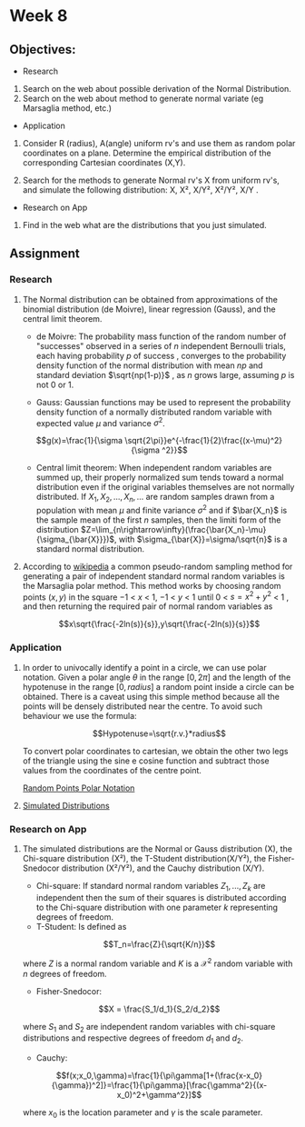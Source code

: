 <script type="text/x-mathjax-config">
    MathJax.Hub.Config({
      tex2jax: {
        skipTags: ['script', 'noscript', 'style', 'textarea', 'pre'],
        inlineMath: [['\\(','\\)'], ['$', '$']],
        displayMath: [ ['$$','$$'], ["\\[","\\]"] ],
      }
    });
  </script>
  <script src="https://cdn.mathjax.org/mathjax/latest/MathJax.js?config=TeX-AMS-MML_HTMLorMML" type="text/javascript"></script>


# Week 8

## Objectives:

* Research

1. Search on the web about possible derivation of the Normal Distribution.
2. Search on the web about method to generate normal variate (eg Marsaglia method, etc.)

* Application

1. Consider R (radius), A(angle) uniform rv's and use them as random polar coordinates on a plane.
Determine the empirical distribution of the corresponding Cartesian coordinates (X,Y).

2. Search for the methods to generate Normal rv's X from uniform rv's, and simulate the following distribution: X, X², X/Y², X²/Y², X/Y .

* Research on App

1. Find in the web what are the distributions that you just simulated.


## Assignment
### Research

1. The Normal distribution can be obtained from approximations of the binomial distribution (de Moivre), linear regression (Gauss), and the central limit theorem.
 
    * de Moivre:
    The probability mass function of the random number of "successes" observed in a series of $n$ independent Bernoulli trials, each having probability $p$ of success , converges to the probability density function of the normal distribution with mean $np$ and standard deviation $\sqrt{np(1-p)}$ , as $n$ grows large, assuming $p$ is not $0$ or $1$.
   
    * Gauss: 
    Gaussian functions may be used to represent the probability density function of a normally distributed random variable with expected value $\mu$ and variance $\sigma ^2$.
    
    $$g(x)=\frac{1}{\sigma \sqrt{2\pi}}e^{-\frac{1}{2}\frac{(x-\mu)^2}{\sigma ^2}}$$
    
    * Central limit theorem: 
    When independent random variables are summed up, their properly normalized sum tends toward a normal distribution even if the original variables themselves are not normally distributed.
    If $X_1,X_2,...,X_n,...$ are random samples drawn from a population with mean $\mu$ and finite variance $\sigma ^2$ and if $\bar{X_n}$ is the sample mean of the first $n$ samples, then the limiti form of the distribution $Z=\lim_{n\rightarrow\infty}(\frac{\bar{X_n}-\mu}{\sigma_{\bar{X}}})$, with $\sigma_{\bar{X}}=\sigma/\sqrt{n}$ is a standard normal distribution.
    

2. According to [wikipedia](https://en.wikipedia.org/wiki/Marsaglia_polar_method) a common pseudo-random sampling method for generating a pair of independent standard normal random variables is the Marsaglia polar method. This method works by choosing random points $(x,y)$ in the square $-1$ < $x$ < $1$, $-1$ < $y$ < $1$ until
    $0$ < $s=x^2+y^2$ < $1$ ,
    and then returning the required pair of normal random variables as
    
    $$x\sqrt{\frac{-2ln(s)}{s}},y\sqrt{\frac{-2ln(s)}{s}}$$
    
### Application

1. In order to univocally identify a point in a circle, we can use polar notation. Given a polar angle $\theta$ in the range $[0,2\pi]$ and the length of the hypotenuse in the range $[0, radius]$ a random point inside a circle can be obtained. There is a caveat using this simple method because all the points will be densely distributed near the centre. To avoid such behaviour we use the formula: 

    $$Hypotenuse=\sqrt{r.v.}*radius$$
    
    To convert polar coordinates to cartesian, we obtain the other two legs of the triangle using the sine e cosine function and subtract those values from the coordinates of the centre point.
    
    [Random Points Polar Notation](https://github.com/Ktot0/Statistics/tree/main/week8/Week8_EX1)
    
2. [Simulated Distributions](https://github.com/Ktot0/Statistics/tree/main/week8/Week8_EX2)

### Research on App

1. The simulated distributions are the Normal or Gauss distribution (X), the Chi-square distribution (X²), the T-Student distribution(X/Y²), the Fisher-Snedocor distribution (X²/Y²), and the Cauchy distribution (X/Y).
    
    * Chi-square:
    If standard normal random variables $Z_1,...,Z_k$ are independent then the sum of their squares is distributed according to the Chi-square distribution with one parameter $k$ representing degrees of freedom.
    * T-Student:
    Is defined as 
    
    $$T_n=\frac{Z}{\sqrt{K/n}}$$
    
    where $Z$ is a normal random variable and $K$ is a $\mathcal{X}^2$ random variable with $n$ degrees of freedom.
    
    * Fisher-Snedocor:
    
    $$X = \frac{S_1/d_1}{S_2/d_2}$$
    
    where $S_1$ and $S_2$ are independent random variables with chi-square distributions and respective degrees of freedom $d_1$ and $d_2$.
    
    * Cauchy:
    
    $$f(x;x_0,\gamma)=\frac{1}{\pi\gamma[1+(\frac{x-x_0}{\gamma})^2]}=\frac{1}{\pi\gamma}[\frac{\gamma^2}{(x-x_0)^2+\gamma^2}]$$
    
    where $x_0$ is the location parameter and $\gamma$ is the scale parameter.
